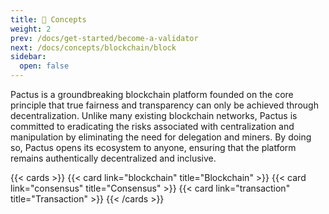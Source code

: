 ```yaml
---
title: 📔 Concepts
weight: 2
prev: /docs/get-started/become-a-validator
next: /docs/concepts/blockchain/block
sidebar:
  open: false
---
```


Pactus is a groundbreaking blockchain platform founded on the core principle that true fairness and
transparency can only be achieved through decentralization.
Unlike many existing blockchain networks, Pactus is committed to eradicating the risks associated with
centralization and manipulation by eliminating the need for delegation and miners.
By doing so, Pactus opens its ecosystem to anyone, ensuring that the platform
remains authentically decentralized and inclusive.

{{< cards >}}
  {{< card link="blockchain" title="Blockchain" >}}
  {{< card link="consensus" title="Consensus" >}}
  {{< card link="transaction" title="Transaction" >}}
{{< /cards >}}
